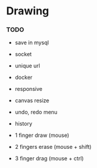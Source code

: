 # Drawing

### TODO
- save in mysql
- socket
- unique url
- docker
- responsive
- canvas resize
- undo, redo menu
- history

- 1 finger draw (mouse)
- 2 fingers erase (mouse + shift)
- 3 finger drag (mouse + ctrl)